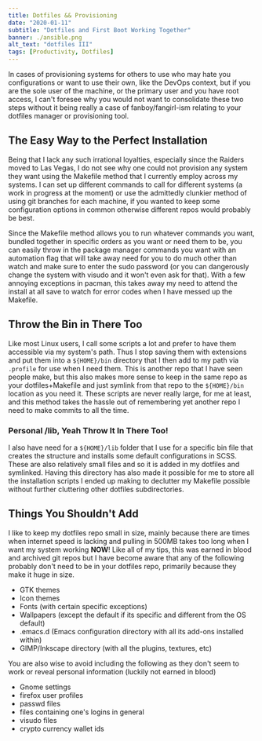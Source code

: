 ```yaml
---
title: Dotfiles && Provisioning
date: "2020-01-11"
subtitle: "Dotfiles and First Boot Working Together"
banner: ./ansible.png
alt_text: "dotfiles III"
tags: [Productivity, Dotfiles]
---
```


In cases of provisioning systems for others to use who may hate you configurations or want to use their own, like the
DevOps context, but if you are the sole user of the machine, or the primary user and you have root access, I can't foresee
why you would not want to consolidate these two steps without it being really a case of fanboy/fangirl-ism relating to
your dotfiles manager or provisioning tool.

## The Easy Way to the Perfect Installation

Being that I lack any such irrational loyalties, especially since the Raiders moved to Las Vegas, I do not see why one
could not provision any system they want using the Makefile method that I currently employ across my systems. I can set
up different commands to call for different systems (a work in progress at the moment) or use the admittedly clunkier method
of using git branches for each machine, if you wanted to keep some configuration options in common otherwise different repos would
probably be best.

Since the Makefile method allows you to run whatever commands you want, bundled together in specific orders as you want
or need them to be, you can easily throw in the package manager commands you want with an automation flag that will take
away need for you to do much other than watch and make sure to enter the sudo password (or you can dangerously change the
system with visudo and it won't even ask for that). With a few annoying exceptions in pacman, this takes away my need to
attend the install at all save to watch for error codes when I have messed up the Makefile.

## Throw the Bin in There Too

Like most Linux users, I call some scripts a lot and prefer to have them accessible via my system's path. Thus I stop
saving them with extensions and put them into a `${HOME}/bin` directory that I then add to my path via `.profile` for
use when I need them. This is another repo that I have seen people make, but this also makes more sense to keep in the same
repo as your dotfiles+Makefile and just symlink from that repo to the `${HOME}/bin` location as you need it. These scripts
are never really large, for me at least, and this method takes the hassle out of remembering yet another repo I need
to make commits to all the time.

### Personal /lib, Yeah Throw It In There Too!

I also have need for a `${HOME}/lib` folder that I use for a specific bin file that creates the structure and installs some
default configurations in SCSS. These are also relatively small files and so it is added in my dotfiles and symlinked. Having
this directory has also made it possible for me to store all the installation scripts I ended up making to declutter my
Makefile possible without further cluttering other dotfiles subdirectories.

## Things You Shouldn't Add

I like to keep my dotfiles repo small in size, mainly because there are times when internet speed is lacking and pulling
in 500MB takes too long when I want my system working **NOW**! Like all of my tips, this was earned in blood and archived git
repos but I have become aware that any of the following probably don't need to be in your dotfiles repo, primarily because
they make it huge in size.

- GTK themes
- Icon themes
- Fonts (with certain specific exceptions)
- Wallpapers (except the default if its specific and different from the OS default)
- .emacs.d (Emacs configuration directory with all its add-ons installed within)
- GIMP/Inkscape directory (with all the plugins, textures, etc)

You are also wise to avoid including the following as they don't seem to work or reveal personal information (luckily not earned in blood)

- Gnome settings
- firefox user profiles
- passwd files
- files containing one's logins in general
- visudo files
- crypto currency wallet ids
